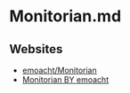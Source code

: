 # Monitorian.md

## Websites

* [emoacht/Monitorian](https://github.com/emoacht/Monitorian)
* [Monitorian BY emoacht](https://www.microsoft.com/store/apps/9nw33j738bl0)
